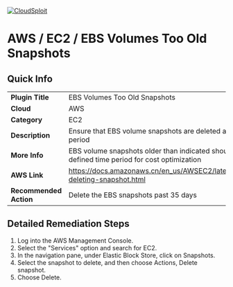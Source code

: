 [![CloudSploit](https://cloudsploit.com/img/logo-new-big-text-100.png "CloudSploit")](https://cloudsploit.com)

# AWS / EC2 / EBS Volumes Too Old Snapshots

## Quick Info

| | |
|-|-|
| **Plugin Title** | EBS Volumes Too Old Snapshots |
| **Cloud** | AWS |
| **Category** | EC2 |
| **Description** | Ensure that EBS volume snapshots are deleted after defined time period |
| **More Info** | EBS volume snapshots older than indicated should be deleted after defined time period for cost optimization |
| **AWS Link** | https://docs.amazonaws.cn/en_us/AWSEC2/latest/UserGuide/ebs-deleting-snapshot.html |
| **Recommended Action** | Delete the EBS snapshots past 35 days |

## Detailed Remediation Steps
1. Log into the AWS Management Console. </br>
2. Select the "Services" option and search for EC2. </br> 
3. In the navigation pane, under Elastic Block Store, click on Snapshots. </br>
4. Select the snapshot to delete, and then choose Actions, Delete snapshot. </br>
5. Choose Delete. </br>
